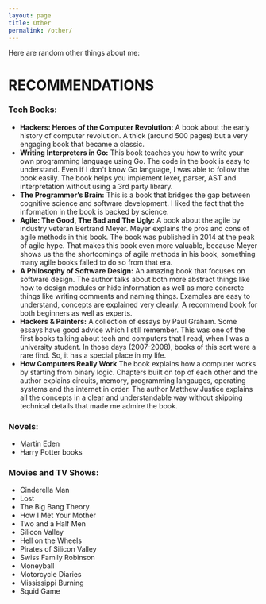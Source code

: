 ```yaml
---
layout: page
title: Other
permalink: /other/
---
```


Here are random other things about me:

# RECOMMENDATIONS

### Tech Books:
- **Hackers: Heroes of the Computer Revolution:** A book about the early history of computer revolution. A thick (around 500 pages) but a very engaging book that became a classic.
- **Writing Interpreters in Go:** This book teaches you how to write your own programming language using Go. The code in the book is easy to understand. Even if I don't know Go language, I was able to follow the book easily. The book helps you implement lexer, parser, AST and interpretation without using a 3rd party library.
- **The Programmer’s Brain:** This is a book that bridges the gap between cognitive science and software development. I liked the fact that the information in the book is backed by science.
- **Agile: The Good, The Bad and The Ugly:** A book about the agile by industry veteran Bertrand Meyer. Meyer explains the pros and cons of agile methods in this book. The book was published in 2014 at the peak of agile hype. That makes this book even more valuable, because Meyer shows us the the shortcomings of agile methods in his book, something many agile books failed to do so from that era.
- **A Philosophy of Software Design:** An amazing book that focuses on software design. The author talks about both more abstract things like how to design modules or hide information as well as more concrete things like writing comments and naming things. Examples are easy to understand, concepts are explained very clearly. A recommend book for both beginners as well as experts.
- **Hackers & Painters:** A collection of essays by Paul Graham. Some essays have good advice which I still remember. This was one of the first books talking about tech and computers that I read, when I was a university student. In those days (2007-2008), books of this sort were a rare find. So, it has a special place in my life.
- **How Computers Really Work** The book explains how a computer works by starting from binary logic. Chapters built on top of each other and the author explains circuits, memory, programming langauges, operating systems and the internet in order. The author Matthew Justice explains all the concepts in a clear and understandable way without skipping technical details that made me admire the book.  

### Novels:
- Martin Eden
- Harry Potter books

### Movies and TV Shows:
- Cinderella Man
- Lost
- The Big Bang Theory
- How I Met Your Mother
- Two and a Half Men
- Silicon Valley
- Hell on the Wheels
- Pirates of Silicon Valley
- Swiss Family Robinson
- Moneyball
- Motorcycle Diaries
- Mississippi Burning
- Squid Game

